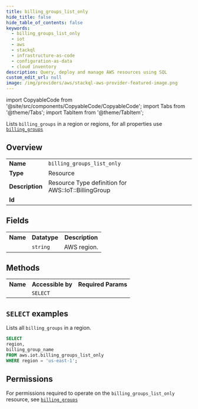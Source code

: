 ```yaml
---
title: billing_groups_list_only
hide_title: false
hide_table_of_contents: false
keywords:
  - billing_groups_list_only
  - iot
  - aws
  - stackql
  - infrastructure-as-code
  - configuration-as-data
  - cloud inventory
description: Query, deploy and manage AWS resources using SQL
custom_edit_url: null
image: /img/providers/aws/stackql-aws-provider-featured-image.png
---
```


import CopyableCode from '@site/src/components/CopyableCode/CopyableCode';
import Tabs from '@theme/Tabs';
import TabItem from '@theme/TabItem';

Lists <code>billing_groups</code> in a region or regions, for all properties use <a href="/providers/aws/serviceName/billing_groups/"><code>billing_groups</code></a>

## Overview
<table><tbody>
<tr><td><b>Name</b></td><td><code>billing_groups_list_only</code></td></tr>
<tr><td><b>Type</b></td><td>Resource</td></tr>
<tr><td><b>Description</b></td><td>Resource Type definition for AWS::IoT::BillingGroup</td></tr>
<tr><td><b>Id</b></td><td><CopyableCode code="aws.iot.billing_groups_list_only" /></td></tr>
</tbody></table>

## Fields
<table><tbody><tr><th>Name</th><th>Datatype</th><th>Description</th></tr><tr><td><CopyableCode code="region" /></td><td><code>string</code></td><td>AWS region.</td></tr>
</tbody></table>

## Methods

<table><tbody>
  <tr>
    <th>Name</th>
    <th>Accessible by</th>
    <th>Required Params</th>
  </tr>
  <tr>
    <td><CopyableCode code="list_resources" /></td>
    <td><code>SELECT</code></td>
    <td><CopyableCode code="region" /></td>
  </tr>
</tbody></table>

## `SELECT` examples
Lists all <code>billing_groups</code> in a region.
```sql
SELECT
region,
billing_group_name
FROM aws.iot.billing_groups_list_only
WHERE region = 'us-east-1';
```


## Permissions

For permissions required to operate on the <code>billing_groups_list_only</code> resource, see <a href="/providers/aws/iot/billing_groups/#permissions"><code>billing_groups</code></a>

